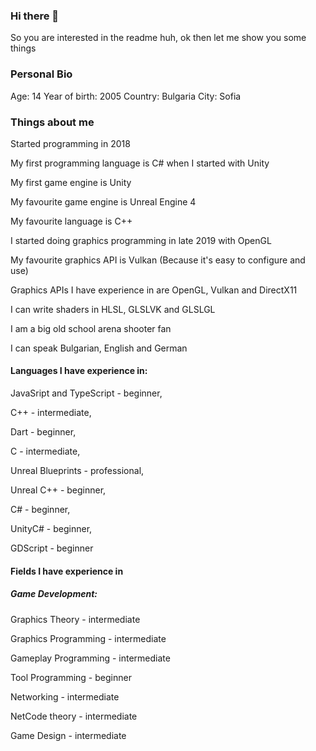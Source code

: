 ### Hi there 👋
So you are interested in the readme huh, ok then let me show you some things 
### Personal Bio
Age: 14 
Year of birth: 2005
Country: Bulgaria
City: Sofia
### Things about me
Started programming in 2018

My first programming language is C# when I started with Unity

My first game engine is Unity

My favourite game engine is Unreal Engine 4

My favourite language is C++

I started doing graphics programming in late 2019 with OpenGL

My favourite graphics API is Vulkan (Because it's easy to configure and use)

Graphics APIs I have experience in are OpenGL, Vulkan and DirectX11

I can write shaders in HLSL, GLSLVK and GLSLGL

I am a big old school arena shooter fan

I can speak Bulgarian, English and German
#### Languages I have experience in: 
JavaSript and TypeScript - beginner, 

C++ - intermediate, 

Dart - beginner, 

C - intermediate, 

Unreal Blueprints - professional, 

Unreal C++ - beginner, 

C# - beginner, 

UnityC# - beginner,

GDScript - beginner
#### Fields I have experience in
##### Game Development:
Graphics Theory - intermediate

Graphics Programming - intermediate

Gameplay Programming - intermediate

Tool Programming - beginner

Networking - intermediate

NetCode theory - intermediate

Game Design - intermediate

